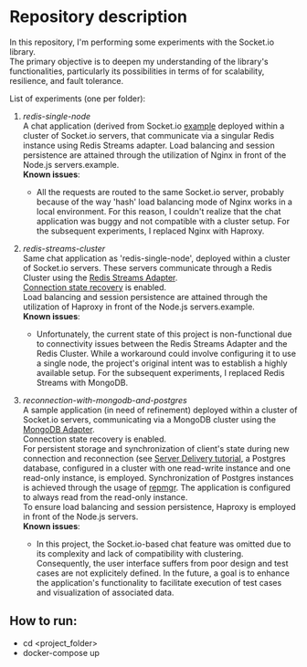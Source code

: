 # Repository description

In this repository, I'm performing some experiments with the Socket.io library.\
The primary objective is to deepen my understanding of the library's functionalities, particularly its possibilities in terms of for scalability, resilience, and fault tolerance.

List of experiments (one per folder):

1. *redis-single-node*\
A chat application (derived from Socket.io [example](https://github.com/socketio/socket.io/tree/main/examples/chat) deployed within a cluster of Socket.io servers, that communicate via a singular Redis instance using Redis Streams adapter. 
Load balancing and session persistence are attained through the utilization of Nginx in front of the Node.js servers.example.\
**Known issues**: 
    - All the requests are routed to the same Socket.io server, probably because of the way 'hash' load balancing mode of Nginx works in a local environment. For this reason, I couldn't realize that the chat application was buggy and not compatible with a cluster setup.
For the subsequent experiments, I replaced Nginx with Haproxy.

2. *redis-streams-cluster*\
Same chat application as 'redis-single-node', deployed within a cluster of Socket.io servers. These servers communicate through a Redis Cluster using the [Redis Streams Adapter](https://socket.io/docs/v4/redis-streams-adapter/).\
[Connection state recovery](https://socket.io/docs/v4/tutorial/step-6) is enabled.\
Load balancing and session persistence are attained through the utilization of Haproxy in front of the Node.js servers.example.\
**Known issues**:
    - Unfortunately, the current state of this project is non-functional due to connectivity issues between the Redis Streams Adapter and the Redis Cluster. While a workaround could involve configuring it to use a single node, the project's original intent was to establish a highly available setup.
  For the subsequent experiments, I replaced Redis Streams with MongoDB.

3. *reconnection-with-mongodb-and-postgres*\
A sample application (in need of refinement) deployed within a cluster of Socket.io servers, communicating via a MongoDB cluster using the [MongoDB Adapter](https://socket.io/docs/v4/mongo-adapter/).\
Connection state recovery is enabled.\
For persistent storage and synchronization of client's state during new connection and reconnection (see [Server Delivery tutorial](https://socket.io/docs/v4/tutorial/step-7), a Postgres database, configured in a cluster with one read-write instance and one read-only instance, is employed. 
Synchronization of Postgres instances is achieved through the usage of [repmgr](https://www.repmgr.org/). 
The application is configured to always read from the read-only instance.\
To ensure load balancing and session persistence, Haproxy is employed in front of the Node.js servers.\
**Known issues**:
    - In this project, the Socket.io-based chat feature was omitted due to its complexity and lack of compatibility with clustering. Consequently, the user interface suffers from poor design and test cases are not explicitely defined.
In the future, a goal is to enhance the application's functionality to facilitate execution of test cases and visualization of associated data.

## How to run:

- cd <project_folder>
- docker-compose up
